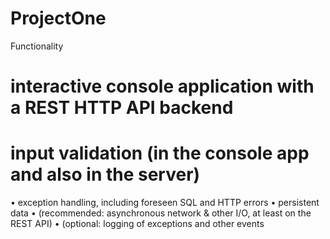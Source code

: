 # ProjectOne

Functionality

  #	interactive console application with a REST HTTP API backend
  # input validation (in the console app and also in the server)
  •	exception handling, including foreseen SQL and HTTP errors
  •	persistent data
  •	(recommended: asynchronous network & other I/O, at least on the REST API)
  •	(optional: logging of exceptions and other events
